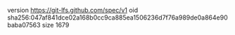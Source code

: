 version https://git-lfs.github.com/spec/v1
oid sha256:047af841dce02a168b0cc9ca885ea1506236d7f76a989de0a864e90baba07563
size 1679

